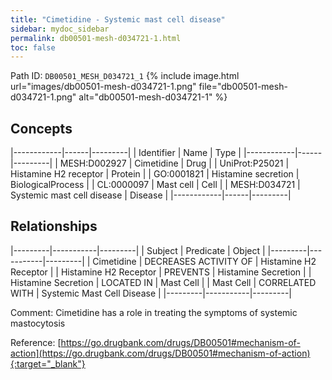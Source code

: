 ```yaml
---
title: "Cimetidine - Systemic mast cell disease"
sidebar: mydoc_sidebar
permalink: db00501-mesh-d034721-1.html
toc: false 
---
```



Path ID: `DB00501_MESH_D034721_1`
{% include image.html url="images/db00501-mesh-d034721-1.png" file="db00501-mesh-d034721-1.png" alt="db00501-mesh-d034721-1" %}

## Concepts

|------------|------|---------|
| Identifier | Name | Type    |
|------------|------|---------|
| MESH:D002927 | Cimetidine | Drug |
| UniProt:P25021 | Histamine H2 receptor | Protein |
| GO:0001821 | Histamine secretion | BiologicalProcess |
| CL:0000097 | Mast cell | Cell |
| MESH:D034721 | Systemic mast cell disease | Disease |
|------------|------|---------|

## Relationships

|---------|-----------|---------|
| Subject | Predicate | Object  |
|---------|-----------|---------|
| Cimetidine | DECREASES ACTIVITY OF | Histamine H2 Receptor |
| Histamine H2 Receptor | PREVENTS | Histamine Secretion |
| Histamine Secretion | LOCATED IN | Mast Cell |
| Mast Cell | CORRELATED WITH | Systemic Mast Cell Disease |
|---------|-----------|---------|

Comment: Cimetidine has a role in treating the symptoms of systemic mastocytosis

Reference: [https://go.drugbank.com/drugs/DB00501#mechanism-of-action](https://go.drugbank.com/drugs/DB00501#mechanism-of-action){:target="_blank"}